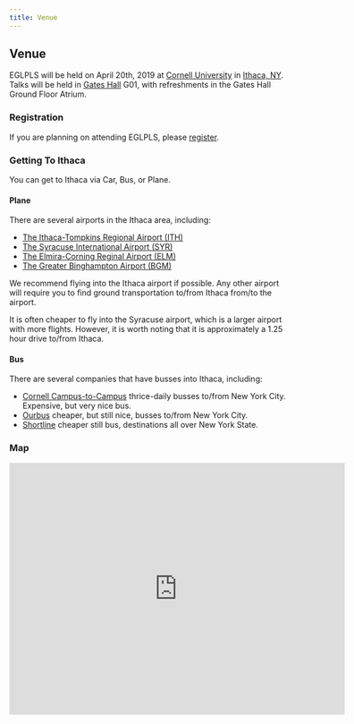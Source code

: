 ```yaml
---
title: Venue
---
```


## Venue

EGLPLS will be held on April 20th, 2019 at [Cornell University](https://www.cornell.edu) in [Ithaca, NY](https://www.cityofithaca.org/).
Talks will be held in [Gates Hall](https://www.cis.cornell.edu/bill-melinda-gates-hall) G01, with refreshments in the Gates Hall Ground Floor Atrium.

### Registration

If you are planning on attending EGLPLS, please [register](https://forms.gle/jvyrgq8qYwC9BbSS7).

### Getting To Ithaca

You can get to Ithaca via Car, Bus, or Plane.

#### Plane

There are several airports in the Ithaca area, including:

* [The Ithaca-Tompkins Regional Airport (ITH)](https://flyithaca.com/)
* [The Syracuse International Airport (SYR)](https://www.syrairport.org/)
* [The Elmira-Corning Reginal Airport (ELM)](http://www.flyelm.com/)
* [The Greater Binghampton Airport (BGM)](http://binghamtonairport.com/)

We recommend flying into the Ithaca airport if possible.
Any other airport will require you to find ground transportation to/from Ithaca from/to the airport.

It is often cheaper to fly into the Syracuse airport, which is a larger airport with more flights.
However, it is worth noting that it is approximately a 1.25 hour drive to/from Ithaca.

#### Bus

There are several companies that have busses into Ithaca, including:

* [Cornell Campus-to-Campus](https://fcs.cornell.edu/content/campus-campus-bus-service/) thrice-daily busses to/from New York City. Expensive, but very nice bus.
* [Ourbus](https://www.ourbus.com/routes/nyc-to-ithaca) cheaper, but still nice, busses to/from New York City.
* [Shortline](https://web.coachusa.com/shortline/index.asp?nt=0) cheaper still bus, destinations all over New York State.

### Map

<iframe src="https://www.google.com/maps/embed?pb=!1m18!1m12!1m3!1d2944.1896475810754!2d-76.48327988390156!3d42.444980837725865!2m3!1f0!2f0!3f0!3m2!1i1024!2i768!4f13.1!3m3!1m2!1s0x89d0818b5e725517%3A0x7098683a6a981542!2sBill+and+Melinda+Gates+Hall!5e0!3m2!1sen!2sus!4v1546976653978" width="600" height="450" frameborder="0" style="border:0" allowfullscreen></iframe>


